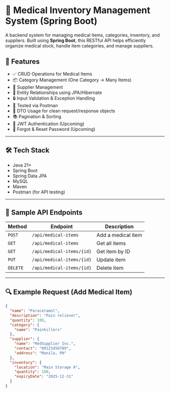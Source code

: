 # 🏥 Medical Inventory Management System (Spring Boot)

A backend system for managing medical items, categories, inventory, and suppliers. Built using **Spring Boot**, this RESTful API helps efficiently organize medical stock, handle item categories, and manage suppliers.

## 🚀 Features

- ✅ CRUD Operations for Medical Items
- 📦 Category Management (One Category → Many Items)
- 🧾 Supplier Management
- 🔗 Entity Relationships using JPA/Hibernate
- 🔒 Input Validation & Exception Handling
- 🧪 Tested via Postman
- 🌱 DTO Usage for clean request/response objects
- 📚 Pagination & Sorting
- 🔐 JWT Authentication (Upcoming)
- 🔁 Forgot & Reset Password (Upcoming)

---

## 🛠️ Tech Stack

- Java 21+
- Spring Boot
- Spring Data JPA
- MySQL
- Maven
- Postman (for API testing)

---

## 📌 Sample API Endpoints

| Method | Endpoint | Description |
|--------|----------|-------------|
| `POST` | `/api/medical-items` | Add a medical item |
| `GET` | `/api/medical-items` | Get all items |
| `GET` | `/api/medical-items/{id}` | Get item by ID |
| `PUT` | `/api/medical-items/{id}` | Update item |
| `DELETE` | `/api/medical-items/{id}` | Delete item |

---

## 🔍 Example Request (Add Medical Item)

```json
{
  "name": "Paracetamol",
  "description": "Pain reliever",
  "quantity": 100,
  "category": {
    "name": "Painkillers"
  },
  "supplier": {
    "name": "MedSupplier Inc.",
    "contact": "09123456789",
    "address": "Manila, PH"
  },
  "inventory": {
    "location": "Main Storage A",
    "quantity": 100,
    "expiryDate": "2025-12-31"
  }
}
